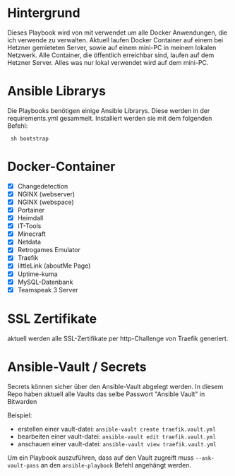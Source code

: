 # Hintergrund

Dieses Playbook wird von mit verwendet um alle Docker Anwendungen, die ich verwende zu verwalten. Aktuell laufen Docker Container auf einem bei Hetzner gemieteten Server, sowie auf einem mini-PC in meinem lokalen Netzwerk. Alle Container, die öffentlich erreichbar sind, laufen auf dem Hetzner Server. Alles was nur lokal verwendet wird auf dem mini-PC.

# Ansible Librarys

Die Playbooks benötigen einige Ansible Librarys. Diese werden in der requirements.yml gesammelt.
Installiert werden sie mit dem folgenden Befehl:

<code> sh bootstrap </code>

# Docker-Container

- [x] Changedetection
- [x] NGINX (webserver)
- [x] NGINX (webspace)
- [x] Portainer
- [x] Heimdall
- [x] IT-Tools
- [x] Minecraft
- [x] Netdata
- [x] Retrogames Emulator
- [x] Traefik
- [x] littleLink (aboutMe Page)
- [x] Uptime-kuma
- [x] MySQL-Datenbank
- [x] Teamspeak 3 Server

# SSL Zertifikate

aktuell werden alle SSL-Zertifikate per http-Challenge von Traefik generiert.

# Ansible-Vault / Secrets

Secrets können sicher über den Ansible-Vault abgelegt werden.
In diesem Repo haben aktuell alle Vaults das selbe Passwort "Ansible Vault" in Bitwarden

Beispiel:

- erstellen einer vault-datei: `ansible-vault create traefik.vault.yml`
- bearbeiten einer vault-datei: `ansible-vault edit traefik.vault.yml`
- anschauen einer vault-datei: `ansible-vault view traefik.vault.yml`

Um ein Playbook auszuführen, dass auf den Vault zugreift muss `--ask-vault-pass` an den `ansible-playbook` Befehl angehängt werden.
